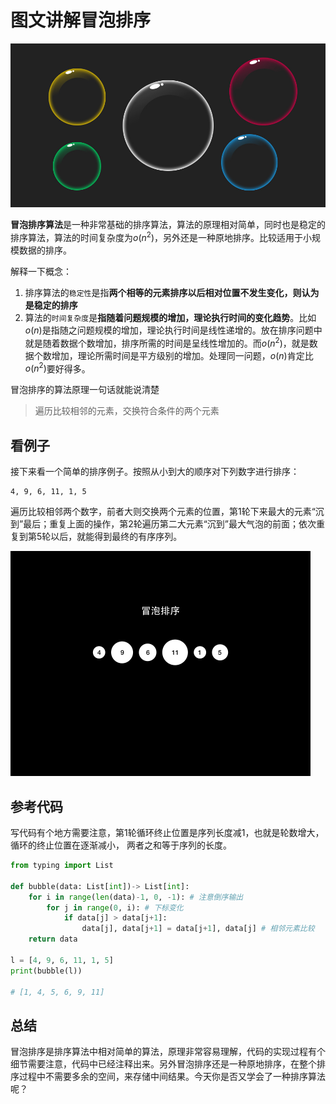 # 图文讲解冒泡排序
![气泡图片](media/15958194010780/%E6%B0%94%E6%B3%A1%E5%9B%BE%E7%89%87.jpg)

**冒泡排序算法**是一种非常基础的排序算法，算法的原理相对简单，同时也是稳定的排序算法，算法的时间复杂度为$o(n^2)$，另外还是一种原地排序。比较适用于小规模数据的排序。

解释一下概念：
1. 排序算法的`稳定性`是指**两个相等的元素排序以后相对位置不发生变化，则认为是稳定的排序**
2. 算法的`时间复杂度`是**指随着问题规模的增加，理论执行时间的变化趋势**。比如$o(n)$是指随之问题规模的增加，理论执行时间是线性递增的。放在排序问题中就是随着数据个数增加，排序所需的时间是呈线性增加的。而$o(n^2)$，就是数据个数增加，理论所需时间是平方级别的增加。处理同一问题，$o(n)$肯定比$o(n^2)$要好得多。

冒泡排序的算法原理一句话就能说清楚

> 遍历比较相邻的元素，交换符合条件的两个元素

## 看例子
接下来看一个简单的排序例子。按照从小到大的顺序对下列数字进行排序：

```
4, 9, 6, 11, 1, 5
```

遍历比较相邻两个数字，前者大则交换两个元素的位置，第1轮下来最大的元素“沉到”最后；重复上面的操作，第2轮遍历第二大元素“沉到”最大气泡的前面；依次重复到第5轮以后，就能得到最终的有序序列。

![冒泡排序](media/15958194010780/%E5%86%92%E6%B3%A1%E6%8E%92%E5%BA%8F.gif)

## 参考代码
写代码有个地方需要注意，第1轮循环终止位置是序列长度减1，也就是轮数增大，循环的终止位置在逐渐减小， 两者之和等于序列的长度。

```python
from typing import List

def bubble(data: List[int])-> List[int]:
    for i in range(len(data)-1, 0, -1): # 注意倒序输出
        for j in range(0, i): # 下标变化
            if data[j] > data[j+1]:
                data[j], data[j+1] = data[j+1], data[j] # 相邻元素比较
    return data

l = [4, 9, 6, 11, 1, 5]
print(bubble(l))

# [1, 4, 5, 6, 9, 11]
```

## 总结
冒泡排序是排序算法中相对简单的算法，原理非常容易理解，代码的实现过程有个细节需要注意，代码中已经注释出来。另外冒泡排序还是一种原地排序，在整个排序过程中不需要多余的空间，来存储中间结果。今天你是否又学会了一种排序算法呢？


